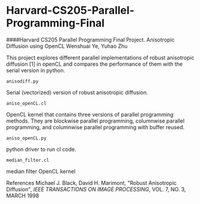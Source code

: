 # Harvard-CS205-Parallel-Programming-Final
####Harvard CS205 Parallel Programming Final Project. Anisotropic Diffusion using OpenCL
Wenshuai Ye, Yuhao Zhu

This project explores different parallel implementations of robust anisotropic diffusion [1] in openCL and compares the performance of them with the serial version in python.

```
anisodiff.py
```
Serial (vectorized) version of robust anisotropic diffusion.

```
aniso_openCL.cl
```
OpenCL kernel that contains three versions of parallel programming methods. They are blockwise parallel programming, columnwise parallel programming, and columnwise parallel programming with buffer reused.

```
aniso_openCL.py
```
python driver to run cl code.

```
median_filter.cl
```
median filter OpenCL kernel


References
Michael J. Black, David H. Marimont, "Robust Anisotropic Diffusion", *IEEE TRANSACTIONS ON IMAGE PROCESSING*, VOL. 7, NO. 3, MARCH 1998
